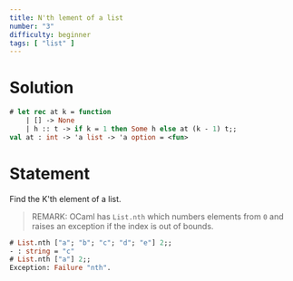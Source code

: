 ```yaml
---
title: N'th lement of a list
number: "3"
difficulty: beginner
tags: [ "list" ]
---
```


# Solution

```ocaml
# let rec at k = function
    | [] -> None
    | h :: t -> if k = 1 then Some h else at (k - 1) t;;
val at : int -> 'a list -> 'a option = <fun>
```

# Statement

Find the K'th element of a list.

> REMARK: OCaml has `List.nth` which numbers elements from `0` and
> raises an exception if the index is out of bounds.

```ocaml
# List.nth ["a"; "b"; "c"; "d"; "e"] 2;;
- : string = "c"
# List.nth ["a"] 2;;
Exception: Failure "nth".
```
